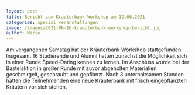 ```yaml
---
layout: post
title: Bericht zum Kräuterbank Workshop am 12.06.2021
categories: special veranstaltungen
image: /images/2021-06-16-kraeuterbank-workshop-bericht.jpg
author: Marie
---
```


Am vergangenen Samstag hat der Kräuterbank Workshop stattgefunden.
Insgesamt 16 Studierende und Alumni hatten zunächst die Möglichkeit sich in einer Runde Speed-Dating kennen zu lernen. Im Anschluss wurde bei der Bastelaktion in großer Runde mit zuvor abgeholten Materialien geschmirgelt, geschraubt und gepflanzt.
Nach 3 unterhaltsamen Stunden hatten die Teilnehmenden eine neue Kräuterbank mit frisch eingepflanzten Kräutern vor sich stehen.
